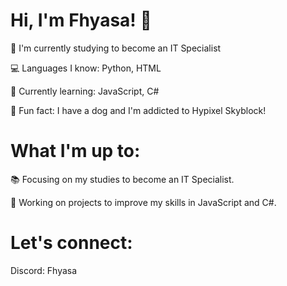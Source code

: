 # Hi, I'm Fhyasa! 👋
🌱 I'm currently studying to become an IT Specialist

💻 Languages I know: Python, HTML

🔧 Currently learning: JavaScript, C#

🐶 Fun fact: I have a dog and I'm addicted to Hypixel Skyblock!

# What I'm up to:
📚 Focusing on my studies to become an IT Specialist.

🚀 Working on projects to improve my skills in JavaScript and C#.

# Let's connect:
Discord: Fhyasa

